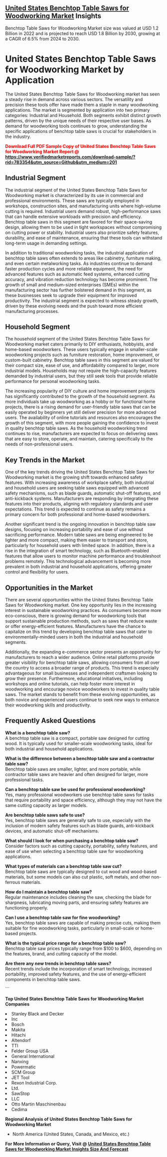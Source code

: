 <h2><a href="https://www.verifiedmarketreports.com/download-sample/?rid=783354&amp;utm_source=Github&amp;utm_medium=201" target="_blank">United States Benchtop Table Saws for Woodworking Market</a> Insights</h2><p>Benchtop Table Saws for Woodworking Market size was valued at USD 1.2 Billion in 2022 and is projected to reach USD 1.8 Billion by 2030, growing at a CAGR of 6.5% from 2024 to 2030.</p><p><h1>United States Benchtop Table Saws for Woodworking Market by Application</h1><p>The United States Benchtop Table Saws for Woodworking market has seen a steady rise in demand across various sectors. The versatility and precision these tools offer have made them a staple in many woodworking applications. The market is segmented by application into two primary categories: Industrial and Household. Both segments exhibit distinct growth patterns, driven by the unique needs of their respective user bases. As demand for woodworking tools continues to grow, understanding the specific applications of benchtop table saws is crucial for stakeholders in the industry. <strong><p><span class=""><span style="color: #ff0000;"><strong>Download Full PDF Sample Copy of United States Benchtop Table Saws for Woodworking Market Report</strong> @ </span><a href="https://www.verifiedmarketreports.com/download-sample/?rid=783354&amp;utm_source=Github&amp;utm_medium=201" target="_blank">https://www.verifiedmarketreports.com/download-sample/?rid=783354&amp;utm_source=Github&amp;utm_medium=201</a></span></p></strong></p><h2>Industrial Segment</h2><p>The industrial segment of the United States Benchtop Table Saws for Woodworking market is characterized by its use in commercial and professional environments. These saws are typically employed in workshops, construction sites, and manufacturing units where high-volume cutting is required. Industrial users demand robust, high-performance saws that can handle extensive workloads with precision and efficiency. Benchtop table saws in this segment are favored for their space-saving design, allowing them to be used in tight workspaces without compromising on cutting power or stability. Industrial users also prioritize safety features, durability, and ease of maintenance, ensuring that these tools can withstand long-term usage in demanding settings.</p><p>In addition to traditional woodworking tasks, the industrial application of benchtop table saws often extends to areas like cabinetry, furniture making, and even certain metalworking tasks. As industries continue to demand faster production cycles and more reliable equipment, the need for advanced features such as automatic feed systems, enhanced cutting accuracy, and vibration reduction technology has become prominent. The growth of small and medium-sized enterprises (SMEs) within the manufacturing sector has further bolstered demand in this segment, as these businesses seek to upgrade their equipment for improved productivity. The industrial segment is expected to witness steady growth, driven by these evolving needs and the push toward more efficient manufacturing processes.</p><h2>Household Segment</h2><p>The household segment of the United States Benchtop Table Saws for Woodworking market caters primarily to DIY enthusiasts, hobbyists, and home-based woodworkers. These users typically engage in smaller-scale woodworking projects such as furniture restoration, home improvement, or custom-built cabinetry. Benchtop table saws in this segment are valued for their compact size, ease of use, and affordability compared to larger, more industrial models. Households may not require the high-capacity features demanded by industrial users, but they still seek tools that provide reliable performance for personal woodworking tasks.</p><p>The increasing popularity of DIY culture and home improvement projects has significantly contributed to the growth of the household segment. As more individuals take up woodworking as a hobby or for functional home projects, there is a rising demand for user-friendly table saws that can be easily operated by beginners yet still deliver precision for more advanced users. The availability of online tutorials and resources also encourages the growth of this segment, with more people gaining the confidence to invest in quality benchtop table saws. As the household woodworking trend continues to rise, manufacturers are expected to focus on delivering saws that are easy to store, operate, and maintain, catering specifically to the needs of non-professional users.</p><h2>Key Trends in the Market</h2><p>One of the key trends driving the United States Benchtop Table Saws for Woodworking market is the growing shift towards enhanced safety features. With increasing awareness of workplace safety, both industrial and household users are seeking table saws equipped with advanced safety mechanisms, such as blade guards, automatic shut-off features, and anti-kickback systems. Manufacturers are responding by integrating these features into their products, aligning with regulatory standards and user expectations. This trend is expected to continue as safety remains a primary concern for both professional and home-based woodworkers.</p><p>Another significant trend is the ongoing innovation in benchtop table saw designs, focusing on increasing portability and ease of use without sacrificing performance. Modern table saws are being engineered to be lighter and more compact, making them easier to transport and store, particularly for household users with limited space. In addition, there is a rise in the integration of smart technology, such as Bluetooth-enabled features that allow users to monitor machine performance and troubleshoot problems remotely. This technological advancement is becoming more prevalent in both industrial and household applications, offering greater control and flexibility for users.</p><h2>Opportunities in the Market</h2><p>There are several opportunities within the United States Benchtop Table Saws for Woodworking market. One key opportunity lies in the increasing interest in sustainable woodworking practices. As consumers become more eco-conscious, there is growing demand for woodworking tools that support sustainable production methods, such as saws that reduce waste or offer energy-efficient features. Manufacturers have the chance to capitalize on this trend by developing benchtop table saws that cater to environmentally-minded users in both the industrial and household segments.</p><p>Additionally, the expanding e-commerce sector presents an opportunity for manufacturers to reach a wider audience. Online retail platforms provide greater visibility for benchtop table saws, allowing consumers from all over the country to access a broader range of products. This trend is especially advantageous for small businesses and independent craftsmen looking to grow their presence. Furthermore, educational initiatives, including workshops and online tutorials, can help foster more interest in woodworking and encourage novice woodworkers to invest in quality table saws. The market stands to benefit from these evolving opportunities, as both novice and experienced users continue to seek new ways to enhance their woodworking skills and productivity.</p><h2>Frequently Asked Questions</h2><p><strong>What is a benchtop table saw?</strong><br>A benchtop table saw is a compact, portable saw designed for cutting wood. It is typically used for smaller-scale woodworking tasks, ideal for both industrial and household applications.</p><p><strong>What is the difference between a benchtop table saw and a contractor table saw?</strong><br>Benchtop table saws are smaller, lighter, and more portable, while contractor table saws are heavier and often designed for larger, more professional tasks.</p><p><strong>Can a benchtop table saw be used for professional woodworking?</strong><br>Yes, many professional woodworkers use benchtop table saws for tasks that require portability and space efficiency, although they may not have the same cutting capacity as larger models.</p><p><strong>Are benchtop table saws safe to use?</strong><br>Yes, benchtop table saws are generally safe to use, especially with the inclusion of modern safety features such as blade guards, anti-kickback devices, and automatic shut-off mechanisms.</p><p><strong>What should I look for when purchasing a benchtop table saw?</strong><br>Consider factors such as cutting capacity, portability, safety features, and ease of use when selecting a benchtop table saw for woodworking applications.</p><p><strong>What types of materials can a benchtop table saw cut?</strong><br>Benchtop table saws are typically designed to cut wood and wood-based materials, but some models can also cut plastic, soft metals, and other non-ferrous materials.</p><p><strong>How do I maintain a benchtop table saw?</strong><br>Regular maintenance includes cleaning the saw, checking the blade for sharpness, lubricating moving parts, and ensuring safety features are functioning properly.</p><p><strong>Can I use a benchtop table saw for fine woodworking?</strong><br>Yes, benchtop table saws are capable of making precise cuts, making them suitable for fine woodworking tasks, particularly in small-scale or home-based projects.</p><p><strong>What is the typical price range for a benchtop table saw?</strong><br>Benchtop table saw prices typically range from $100 to $600, depending on the features, brand, and cutting capacity of the model.</p><p><strong>Are there any new trends in benchtop table saws?</strong><br>Recent trends include the incorporation of smart technology, increased portability, improved safety features, and the use of energy-efficient components in benchtop table saws.</p>```</p><p><strong>Top United States Benchtop Table Saws for Woodworking Market Companies</strong></p><div data-test-id=""><p><li>Stanley Black and Decker</li><li> Inc</li><li> Bosch</li><li> Makita</li><li> Hitachi</li><li> Altendorf</li><li> TTI</li><li> Felder Group USA</li><li> General International</li><li> Nanxing</li><li> Powermatic</li><li> SCM Group</li><li> JET Tool</li><li> Rexon Industrial Corp.</li><li> Ltd.</li><li> SawStop</li><li> LLC</li><li> Otto Martin Maschinenbau</li><li> Cedima</li></p><div><strong>Regional Analysis of&nbsp;United States Benchtop Table Saws for Woodworking Market</strong></div><ul><li dir="ltr"><p dir="ltr">North America&nbsp;(United States, Canada, and Mexico, etc.)</p></li></ul><p><strong>For More Information or Query, Visit @&nbsp;</strong><strong><a href="https://www.verifiedmarketreports.com/product/benchtop-table-saws-for-woodworking-market/?utm_source=Github&amp;utm_medium=201" target="_blank">United States Benchtop Table Saws for Woodworking Market Insights Size And Forecast</a></strong></p></div>
